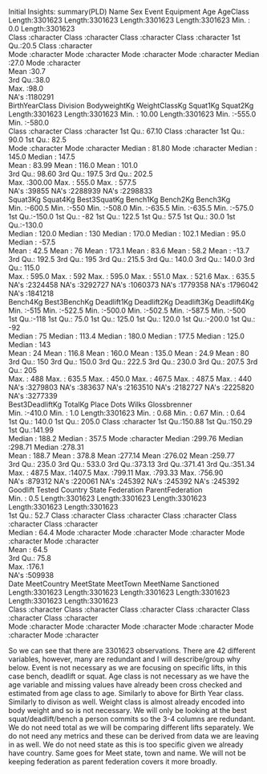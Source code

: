 Initial Insights:
summary(PLD)
     Name               Sex               Event            Equipment              Age            AgeClass        
 Length:3301623     Length:3301623     Length:3301623     Length:3301623     Min.   : 0.0      Length:3301623    
 Class :character   Class :character   Class :character   Class :character   1st Qu.:20.5      Class :character  
 Mode  :character   Mode  :character   Mode  :character   Mode  :character   Median :27.0      Mode  :character  
                                                                             Mean   :30.7                        
                                                                             3rd Qu.:38.0                        
                                                                             Max.   :98.0                        
                                                                             NA's   :1180291                     
 BirthYearClass       Division          BodyweightKg    WeightClassKg         Squat1Kg          Squat2Kg      
 Length:3301623     Length:3301623     Min.   : 10.00   Length:3301623     Min.   :-555.0    Min.   :-580.0   
 Class :character   Class :character   1st Qu.: 67.10   Class :character   1st Qu.:  90.0    1st Qu.:  82.5   
 Mode  :character   Mode  :character   Median : 81.80   Mode  :character   Median : 145.0    Median : 147.5   
                                       Mean   : 83.99                      Mean   : 116.0    Mean   : 101.0   
                                       3rd Qu.: 98.60                      3rd Qu.: 197.5    3rd Qu.: 202.5   
                                       Max.   :300.00                      Max.   : 555.0    Max.   : 577.5   
                                       NA's   :39855                       NA's   :2288939   NA's   :2298833  
    Squat3Kg          Squat4Kg        Best3SquatKg        Bench1Kg          Bench2Kg          Bench3Kg      
 Min.   :-600.5    Min.   :-550      Min.   :-508.0    Min.   :-635.5    Min.   :-635.5    Min.   :-575.0   
 1st Qu.:-150.0    1st Qu.: -82      1st Qu.: 122.5    1st Qu.:  57.5    1st Qu.:  30.0    1st Qu.:-130.0   
 Median : 120.0    Median : 130      Median : 170.0    Median : 102.1    Median :  95.0    Median : -57.5   
 Mean   :  42.5    Mean   :  76      Mean   : 173.1    Mean   :  83.6    Mean   :  58.2    Mean   : -13.7   
 3rd Qu.: 192.5    3rd Qu.: 195      3rd Qu.: 215.5    3rd Qu.: 140.0    3rd Qu.: 140.0    3rd Qu.: 115.0   
 Max.   : 595.0    Max.   : 592      Max.   : 595.0    Max.   : 551.0    Max.   : 521.6    Max.   : 635.5   
 NA's   :2324458   NA's   :3292727   NA's   :1060373   NA's   :1779358   NA's   :1796042   NA's   :1841218  
    Bench4Kg        Best3BenchKg     Deadlift1Kg       Deadlift2Kg       Deadlift3Kg       Deadlift4Kg     
 Min.   :-515      Min.   :-522.5   Min.   :-500.0    Min.   :-502.5    Min.   :-587.5    Min.   :-500     
 1st Qu.:-118      1st Qu.:  75.0   1st Qu.: 125.0    1st Qu.: 120.0    1st Qu.:-200.0    1st Qu.: -92     
 Median :  75      Median : 113.4   Median : 180.0    Median : 177.5    Median : 125.0    Median : 143     
 Mean   :  24      Mean   : 116.8   Mean   : 160.0    Mean   : 135.0    Mean   :  24.9    Mean   :  80     
 3rd Qu.: 150      3rd Qu.: 150.0   3rd Qu.: 222.5    3rd Qu.: 230.0    3rd Qu.: 207.5    3rd Qu.: 205     
 Max.   : 488      Max.   : 635.5   Max.   : 450.0    Max.   : 467.5    Max.   : 487.5    Max.   : 440     
 NA's   :3279803   NA's   :383637   NA's   :2163510   NA's   :2182727   NA's   :2225820   NA's   :3277339  
 Best3DeadliftKg     TotalKg          Place                Dots            Wilks         Glossbrenner   
 Min.   :-410.0   Min.   :   1.0   Length:3301623     Min.   :  0.68   Min.   :  0.67   Min.   :  0.64  
 1st Qu.: 140.0   1st Qu.: 205.0   Class :character   1st Qu.:150.88   1st Qu.:150.29   1st Qu.:141.99  
 Median : 188.2   Median : 357.5   Mode  :character   Median :299.76   Median :298.71   Median :278.31  
 Mean   : 188.7   Mean   : 378.8                      Mean   :277.14   Mean   :276.02   Mean   :259.77  
 3rd Qu.: 235.0   3rd Qu.: 533.0                      3rd Qu.:373.13   3rd Qu.:371.41   3rd Qu.:351.34  
 Max.   : 487.5   Max.   :1407.5                      Max.   :799.11   Max.   :793.33   Max.   :756.90  
 NA's   :879312   NA's   :220061                      NA's   :245392   NA's   :245392   NA's   :245392  
    Goodlift         Tested            Country             State            Federation        ParentFederation  
 Min.   :  0.5    Length:3301623     Length:3301623     Length:3301623     Length:3301623     Length:3301623    
 1st Qu.: 52.7    Class :character   Class :character   Class :character   Class :character   Class :character  
 Median : 64.4    Mode  :character   Mode  :character   Mode  :character   Mode  :character   Mode  :character  
 Mean   : 64.5                                                                                                  
 3rd Qu.: 75.8                                                                                                  
 Max.   :176.1                                                                                                  
 NA's   :509938                                                                                                 
     Date           MeetCountry         MeetState           MeetTown           MeetName          Sanctioned       
 Length:3301623     Length:3301623     Length:3301623     Length:3301623     Length:3301623     Length:3301623    
 Class :character   Class :character   Class :character   Class :character   Class :character   Class :character  
 Mode  :character   Mode  :character   Mode  :character   Mode  :character   Mode  :character   Mode  :character

So we can see that there are 3301623 observations.
There are 42 different variables, however, many are redundant and I will describe/group why below.
Event is not necessary as we are focusing on specific lifts, in this case bench, deadlift or squat.
Age class is not necessary as we have the age variable and missing values have already been cross checked and estimated from age class to age.
Similarly to above for Birth Year class.
Similarly to divison as well.
Weight class is almost already encoded into body weight and so is not necessary.
We will only be looking at the best squat/deadlift/bench a person commits so the 3-4 columns are redundant.
We do not need total as we will be comparing different lifts separately.
We do not need any metrics and these can be derived from data we are leaving in as well.
We do not need state as this is too specific given we already have country.
Same goes for Meet state, town and name.
We will not be keeping federation as parent federation covers it more broadly.
